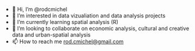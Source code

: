 - 👋 Hi, I’m @rodcmichel
- 👀 I’m interested in data vizualiation and data analysis projects
- 🌱 I’m currently learning spatial analysis (R)
- 💞️ I’m looking to collaborate on economic analysis, cultural and creative data and urban-spatial analysis
- 📫 How to reach me rod.cmichel@gmail.com

<!---
rodcmichel/rodcmichel is a ✨ special ✨ repository because its `README.md` (this file) appears on your GitHub profile.
You can click the Preview link to take a look at your changes.
--->
